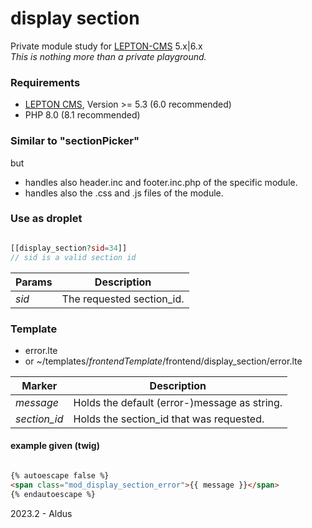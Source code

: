 # display section

Private module study for [LEPTON-CMS][1] 5.x|6.x  
_This is nothing more than a private playground._

### Requirements
- [LEPTON CMS][1], Version >= 5.3 (6.0 recommended)
- PHP 8.0 (8.1 recommended)

### Similar to "sectionPicker"
but  
- handles also header.inc and footer.inc.php of the specific module.
- handles also the .css and .js files of the module.

### Use as droplet
```php

[[display_section?sid=34]]
// sid is a valid section id
```
  
| Params | Description               |
|--------|---------------------------|
| *sid*  | The requested section_id. |


### Template
- error.lte
- or ~/templates/*frontendTemplate*/frontend/display_section/error.lte

| Marker       | Description                                  |
|--------------|----------------------------------------------|
| *message*    | Holds the default (error-)message as string. |
| *section_id* | Holds the section_id that was requested.     |

#### example given (twig)
```html

{% autoescape false %}  
<span class="mod_display_section_error">{{ message }}</span>  
{% endautoescape %}

```

2023.2 - Aldus

[1]: https://lepton-cms.org "LEPTON CMS"
